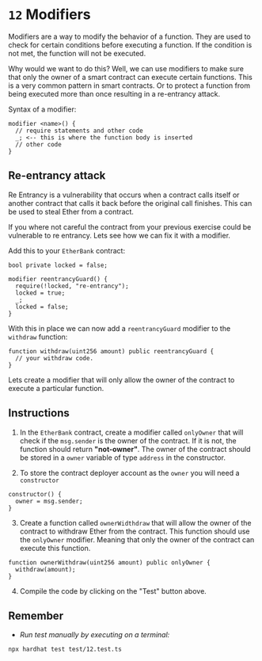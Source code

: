 # `12` Modifiers

Modifiers are a way to modify the behavior of a function. They are used to check for certain conditions before executing a function. If the condition is not met, the function will not be executed.

Why would we want to do this? Well, we can use modifiers to make sure that only the owner of a smart contract can execute certain functions. This is a very common pattern in smart contracts. Or to protect a function from being executed more than once resulting in a re-entrancy attack.

Syntax of a modifier:

```solidity
modifier <name>() {
  // require statements and other code
  _; <-- this is where the function body is inserted
  // other code
}
```

## Re-entrancy attack

Re Entrancy is a vulnerability that occurs when a contract calls itself or another contract that calls it back before the original call finishes. This can be used to steal Ether from a contract.

If you where not careful the contract from your previous exercise could be vulnerable to re entrancy. Lets see how we can fix it with a modifier.

Add this to your `EtherBank` contract:

```solidity
bool private locked = false;

modifier reentrancyGuard() {
  require(!locked, "re-entrancy");
  locked = true;
  _;
  locked = false;
}
```

With this in place we can now add a `reentrancyGuard` modifier to the `withdraw` function:

```solidity
function withdraw(uint256 amount) public reentrancyGuard {
  // your withdraw code.
}

```

Lets create a modifier that will only allow the owner of the contract to execute a particular function.

## Instructions

1. In the `EtherBank` contract, create a modifier called `onlyOwner` that will check if the `msg.sender` is the owner of the contract. If it is not, the function should return **"not-owner"**. The owner of the contract should be stored in a `owner` variable of type `address` in the constructor.

2. To store the contract deployer account as the `owner` you will need a `constructor`

```solidity
constructor() {
  owner = msg.sender;
}

```

3. Create a function called `ownerWidthdraw` that will allow the owner of the contract to withdraw Ether from the contract. This function should use the `onlyOwner` modifier. Meaning that only the owner of the contract can execute this function.

```solidity
function ownerWithdraw(uint256 amount) public onlyOwner {
  withdraw(amount);
}

```

4. Compile the code by clicking on the "Test" button above.

## Remember

- _Run test manually by executing on a terminal:_

```shell
npx hardhat test test/12.test.ts
```
